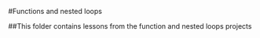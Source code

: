 #Functions and nested loops

##This folder contains lessons from the function and nested loops projects
